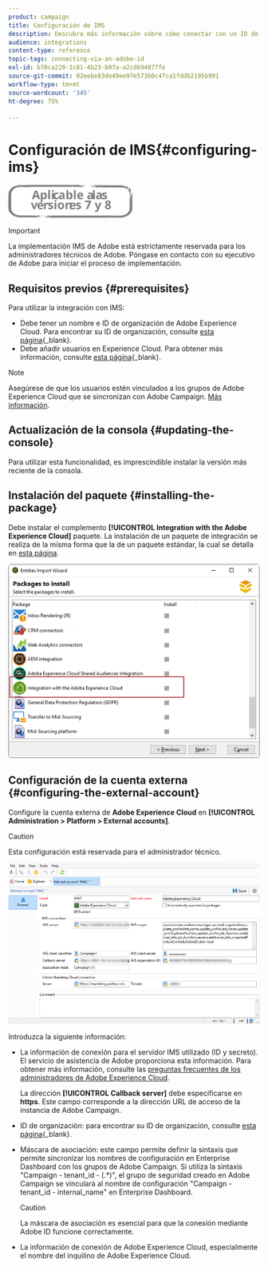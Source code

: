 ```yaml
---
product: campaign
title: Configuración de IMS
description: Descubra más información sobre cómo conectar con un ID de Adobe
audience: integrations
content-type: reference
topic-tags: connecting-via-an-adobe-id
exl-id: b70ca220-1c81-4b23-b07a-a2cd694877fe
source-git-commit: 02eebe83de49ee97e573b0c47ca1fddb2195b991
workflow-type: tm+mt
source-wordcount: '345'
ht-degree: 75%

---
```


# Configuración de IMS{#configuring-ims}

![](../../assets/common.svg)

>[!IMPORTANT]
>
>La implementación IMS de Adobe está estrictamente reservada para los administradores técnicos de Adobe. Póngase en contacto con su ejecutivo de Adobe para iniciar el proceso de implementación.

## Requisitos previos {#prerequisites}

Para utilizar la integración con IMS:

* Debe tener un nombre e ID de organización de Adobe Experience Cloud. Para encontrar su ID de organización, consulte [esta página](https://experienceleague.adobe.com/docs/core-services/interface/administration/organizations.html?lang=es){_blank}.
* Debe añadir usuarios en Experience Cloud. Para obtener más información, consulte [esta página](https://experienceleague.adobe.com/docs/core-services/interface/administration/admin-getting-started.html){_blank}.

>[!NOTE]
>
>Asegúrese de que los usuarios estén vinculados a los grupos de Adobe Experience Cloud que se sincronizan con Adobe Campaign. [Más información](#configuring-the-external-account).

## Actualización de la consola {#updating-the-console}

Para utilizar esta funcionalidad, es imprescindible instalar la versión más reciente de la consola.

## Instalación del paquete {#installing-the-package}

Debe instalar el complemento **[!UICONTROL Integration with the Adobe Experience Cloud]** paquete. La instalación de un paquete de integración se realiza de la misma forma que la de un paquete estándar, la cual se detalla en [esta página](../../installation/using/installing-campaign-standard-packages.md).

![](assets/ims_6.png)

## Configuración de la cuenta externa {#configuring-the-external-account}

Configure la cuenta externa de **Adobe Experience Cloud** en **[!UICONTROL Administration > Platform > External accounts]**.

>[!CAUTION]
>
>Esta configuración está reservada para el administrador técnico.

![](assets/ims_5.png)

Introduzca la siguiente información:

* La información de conexión para el servidor IMS utilizado (ID y secreto). El servicio de asistencia de Adobe proporciona esta información. Para obtener más información, consulte las [preguntas frecuentes de los administradores de Adobe Experience Cloud](https://experienceleague.adobe.com/docs/core-services/interface/manage-users-and-products/faq.html?lang=es).

   La dirección **[!UICONTROL Callback server]** debe especificarse en **https**. Este campo corresponde a la dirección URL de acceso de la instancia de Adobe Campaign.

* ID de organización: para encontrar su ID de organización, consulte [esta página](https://experienceleague.adobe.com/docs/core-services/interface/administration/organizations.html){_blank}.
* Máscara de asociación: este campo permite definir la sintaxis que permite sincronizar los nombres de configuración en Enterprise Dashboard con los grupos de Adobe Campaign. Si utiliza la sintaxis &quot;Campaign - tenant_id - (.&#42;)&quot;, el grupo de seguridad creado en Adobe Campaign se vinculará al nombre de configuración &quot;Campaign - tenant_id - internal_name&quot; en Enterprise Dashboard.

   >[!CAUTION]
   >
   >La máscara de asociación es esencial para que la conexión mediante Adobe ID funcione correctamente.

* La información de conexión de Adobe Experience Cloud, especialmente el nombre del inquilino de Adobe Experience Cloud.
